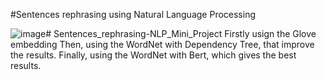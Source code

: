 #Sentences rephrasing using Natural Language Processing

![image](https://github.com/Ali354/Sentences_rephrasing-NLP_Mini_Project/assets/104273206/2f58ee3a-7b81-4c95-94ba-6b6e4228c1eb)# Sentences_rephrasing-NLP_Mini_Project
Firstly usign the Glove embedding
Then, using the WordNet with Dependency Tree, that improve the results.
Finally, using the WordNet with Bert, which gives the best results.
